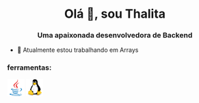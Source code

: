 <h1 align = "center"> Olá 👋, sou Thalita </h1>
<h3 align = "center"> Uma apaixonada desenvolvedora de Backend </h3>

- 🔭 Atualmente estou trabalhando em  Arrays 


<h3 align = "left"> ferramentas: </h3>

 <img src = "https://raw.githubusercontent.com/devicons/devicon/master/icons/java/java-original.svg" alt = "java" width = "40" height = "40" /> 
 <img src = "https://raw.githubusercontent.com/devicons/devicon/master/icons/linux/linux-original.svg "alt = "linux "width =" 40 "height = "40" />
 
